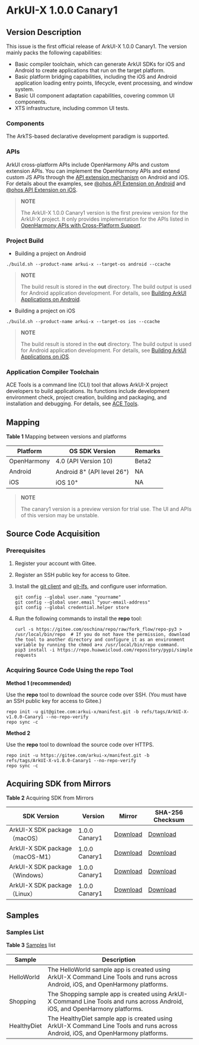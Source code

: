 # ArkUI-X 1.0.0 Canary1

## Version Description

This issue is the first official release of ArkUI-X 1.0.0 Canary1. The version mainly packs the following capabilities:

- Basic compiler toolchain, which can generate ArkUI SDKs for iOS and Android to create applications that run on the target platform.
- Basic platform bridging capabilities, including the iOS and Android application loading entry points, lifecycle, event processing, and window system.
- Basic UI component adaptation capabilities, covering common UI components.
- XTS infrastructure, including common UI tests.

### Components

The ArkTS-based declarative development paradigm is supported.

### APIs

ArkUI cross-platform APIs include OpenHarmony APIs and custom extension APIs. You can implement the OpenHarmony APIs and extend custom JS APIs through the [API extension mechanism](../framework-dev/napi/napi-guidelines.md) on Android and iOS. For details about the examples, see [@ohos API Extension on Android](../contribute/tutorial/how-to-use-napi-on-Android.md) and [@ohos API Extension on iOS](../contribute/tutorial/how-to-use-napi-on-iOS.md).

>**NOTE**
>
>The ArkUI-X 1.0.0 Canary1 version is the first preview version for the ArkUI-X project. It only provides implementation for the APIs listed in [OpenHarmony APIs with Cross-Platform Support](../application-dev/reference/apis/readme.md).

### Project Build

* Building a project on Android

```
./build.sh --product-name arkui-x --target-os android --ccache
```

> **NOTE**
>
> The build result is stored in the **out** directory. The build output is used for Android application development. For details, see [Building ArkUI Applications on Android](../contribute/tutorial/how-to-build-Android-app.md).

* Building a project on iOS

```
./build.sh --product-name arkui-x --target-os ios --ccache
```

> **NOTE**
>
> The build result is stored in the **out** directory. The build output is used for Android application development. For details, see [Building ArkUI Applications on iOS](../contribute/tutorial/how-to-build-iOS-app.md).

### Application Compiler Toolchain

ACE Tools is a command line (CLI) tool that allows ArkUI-X project developers to build applications. Its functions include development environment check, project creation, building and packaging, and installation and debugging. For details, see [ACE Tools](https://gitee.com/arkui-x/cli/blob/master/README-EN.md).


## Mapping

**Table 1** Mapping between versions and platforms

| Platform   | OS SDK Version             | Remarks|
| ----------- | ----------------------------------- | ---- |
| OpenHarmony | 4.0 (API Version 10) |  Beta2  |
| Android     | Android 8<sup>+</sup> (API level 26<sup>+</sup>)       | NA   |
| iOS         | iOS 10<sup>+</sup>                             | NA   |

>**NOTE**
>
>The canary1 version is a preview version for trial use. The UI and APIs of this version may be unstable.

## Source Code Acquisition

### Prerequisites

1. Register your account with Gitee.

2. Register an SSH public key for access to Gitee.

3. Install the [git client](https://git-scm.com/book/en/v2/Getting-Started-Installing-Git) and [git-lfs](https://gitee.com/vcs-all-in-one/git-lfs?_from=gitee_search#downloading), and configure user information.
  
   ```
   git config --global user.name "yourname"
   git config --global user.email "your-email-address"
   git config --global credential.helper store
   ```

4. Run the following commands to install the **repo** tool:
  
   ```
   curl -s https://gitee.com/oschina/repo/raw/fork_flow/repo-py3 > /usr/local/bin/repo  # If you do not have the permission, download the tool to another directory and configure it as an environment variable by running the chmod a+x /usr/local/bin/repo command.
   pip3 install -i https://repo.huaweicloud.com/repository/pypi/simple requests
   ```


### Acquiring Source Code Using the repo Tool

**Method 1 (recommended)**

Use the **repo** tool to download the source code over SSH. (You must have an SSH public key for access to Gitee.)


```
repo init -u git@gitee.com:arkui-x/manifest.git -b refs/tags/ArkUI-X-v1.0.0-Canary1 --no-repo-verify
repo sync -c
```

**Method 2**

Use the **repo** tool to download the source code over HTTPS.


```
repo init -u https://gitee.com/arkui-x/manifest.git -b refs/tags/ArkUI-X-v1.0.0-Canary1 --no-repo-verify
repo sync -c
```

## Acquiring SDK from Mirrors

**Table 2** Acquiring SDK from Mirrors

| SDK Version                                 | Version| Mirror| SHA-256 Checksum|
| ----------------------------------------- | ------------ | ------------ | ---------------- |
| ArkUI-X SDK package（macOS）  | 1.0.0 Canary1 | [Download](https://repo.huaweicloud.com/arkui-crossplatform/sdk/0.0.9.6/darwin/arkui-x-darwin-x64-0.0.9.6-Canary1.zip)   | [Download](https://repo.huaweicloud.com/arkui-crossplatform/sdk/0.0.9.6/darwin/arkui-x-darwin-x64-0.0.9.6-Canary1.zip.sha256) |
| ArkUI-X SDK package（macOS-M1）    | 1.0.0 Canary1 | [Download](https://repo.huaweicloud.com/arkui-crossplatform/sdk/0.0.9.6/darwin/arkui-x-darwin-arm64-0.0.9.6-Canary1.zip)   | [Download](https://repo.huaweicloud.com/arkui-crossplatform/sdk/0.0.9.6/darwin/arkui-x-darwin-arm64-0.0.9.6-Canary1.zip.sha256) |
| ArkUI-X SDK package（Windows）    | 1.0.0 Canary1 | [Download](https://repo.huaweicloud.com/arkui-crossplatform/sdk/0.0.9.6/windows/arkui-x-windows-x64-0.0.9.6-Canary1.zip)   | [Download](https://repo.huaweicloud.com/arkui-crossplatform/sdk/0.0.9.6/windows/arkui-x-windows-x64-0.0.9.6-Canary1.zip.sha256) |
| ArkUI-X SDK package（Linux）    | 1.0.0 Canary1 | [Download](https://repo.huaweicloud.com/arkui-crossplatform/sdk/0.0.9.6/linux/arkui-x-linux-x64-0.0.9.6-Canary1.zip)     | [Download](https://repo.huaweicloud.com/arkui-crossplatform/sdk/0.0.9.6/linux/arkui-x-linux-x64-0.0.9.6-Canary1.zip.sha256) |
## Samples

### Samples List

**Table 3** [Samples](https://gitee.com/arkui-x/samples) list

| Sample     | Description                                                        |
| ------------- | ------------------------------------------------------------ |
| HelloWorld | The HelloWorld sample app is created using ArkUI-X Command Line Tools and runs across Android, iOS, and OpenHarmony platforms.|
| Shopping | The Shopping sample app is created using ArkUI-X Command Line Tools and runs across Android, iOS, and OpenHarmony platforms.  |
| HealthyDiet | The HealthyDiet sample app is created using ArkUI-X Command Line Tools and runs across Android, iOS, and OpenHarmony platforms.|
